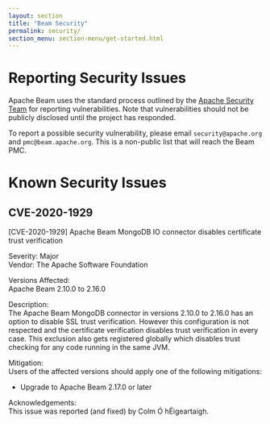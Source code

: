 ```yaml
---
layout: section
title: "Beam Security"
permalink: security/
section_menu: section-menu/get-started.html
---
```

<!--
Licensed under the Apache License, Version 2.0 (the "License");
you may not use this file except in compliance with the License.
You may obtain a copy of the License at

http://www.apache.org/licenses/LICENSE-2.0

Unless required by applicable law or agreed to in writing, software
distributed under the License is distributed on an "AS IS" BASIS,
WITHOUT WARRANTIES OR CONDITIONS OF ANY KIND, either express or implied.
See the License for the specific language governing permissions and
limitations under the License.
-->

# Reporting Security Issues

Apache Beam uses the standard process outlined by the [Apache Security
Team](https://www.apache.org/security/) for reporting vulnerabilities. Note
that vulnerabilities should not be publicly disclosed until the project has
responded.

To report a possible security vulnerability, please email
`security@apache.org` and `pmc@beam.apache.org`. This is a non-public list
that will reach the Beam PMC.

# Known Security Issues

## CVE-2020-1929

[CVE-2020-1929] Apache Beam MongoDB IO connector disables certificate trust verification

Severity: Major  
Vendor: The Apache Software Foundation   

Versions Affected:  
Apache Beam 2.10.0 to 2.16.0

Description:  
The Apache Beam MongoDB connector in versions 2.10.0 to 2.16.0 has an option to
disable SSL trust verification. However this configuration is not respected and
the certificate verification disables trust verification in every case. This
exclusion also gets registered globally which disables trust checking for any
code running in the same JVM.

Mitigation:  
Users of the affected versions should apply one of the following mitigations:
- Upgrade to Apache Beam 2.17.0 or later

Acknowledgements:  
This issue was reported (and fixed) by Colm Ó hÉigeartaigh.
